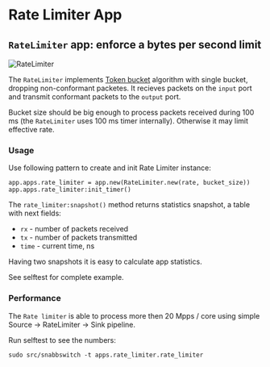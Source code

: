 # Rate Limiter App

## `RateLimiter` app: enforce a bytes per second limit

![RateLimiter](.images/RateLimiter.png)

The `RateLimiter` implements [Token bucket](http://en.wikipedia.org/wiki/Token_bucket "Token bucket")
algorithm with single bucket, dropping non-conformant packetes.
It recieves packets on the `input` port and transmit conformant packets
to the `output` port.

Bucket size should be big enough to process packets received
during 100 ms (the `RateLimiter` uses 100 ms timer internally).
Otherwise it may limit effective rate.

### Usage

Use following pattern to create and init Rate Limiter instance:

    app.apps.rate_limiter = app.new(RateLimiter.new(rate, bucket_size))
    app.apps.rate_limiter:init_timer()

The `rate_limiter:snapshot()` method returns statistics snapshot,
a table with next fields:
- `rx` - number of packets received
- `tx` - number of packets transmitted
- `time` - current time, ns

Having two snapshots it is easy to calculate app statistics.

See selftest for complete example.

### Performance

The `Rate limiter` is able to process more then 20 Mpps / core
using simple Source -> RateLimiter -> Sink pipeline.

Run selftest to see the numbers:

    sudo src/snabbswitch -t apps.rate_limiter.rate_limiter
